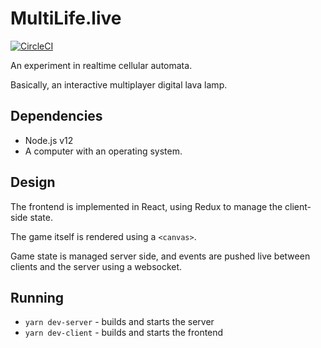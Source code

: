 # MultiLife.live 
[![CircleCI](https://circleci.com/gh/jmercha/multilife/tree/master.svg?style=svg)](https://circleci.com/gh/jmercha/multilife/tree/master)

An experiment in realtime cellular automata. 

Basically, an interactive multiplayer digital lava lamp.

## Dependencies

* Node.js v12
* A computer with an operating system.

## Design

The frontend is implemented in React, using Redux to manage the client-side state. 

The game itself is rendered using a `<canvas>`.

Game state is managed server side, and events are pushed live between clients and the server using a websocket.

## Running

* `yarn dev-server` - builds and starts the server
* `yarn dev-client` - builds and starts the frontend